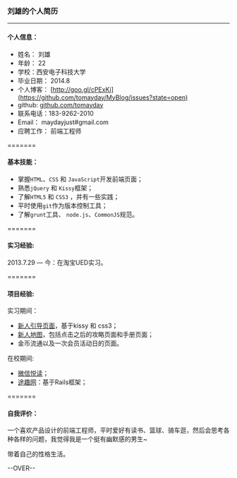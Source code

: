 ### 刘雄的个人简历

---------
#### 个人信息：

* 姓名： 刘雄 
* 年龄： 22
* 学校：西安电子科技大学
* 毕业日期： 2014.8
* 个人博客： [http://goo.gl/cPExKi](https://github.com/tomayday/MyBlog/issues?state=open)
* github: [github.com/tomayday](https://github.com/tomayday)
* 联系电话：183-9262-2010
* Email： maydayjust#gmail.com
* 应聘工作： 前端工程师

=======
#### 基本技能：

- 掌握`HTML`、`CSS` 和 `JavaScript`开发前端页面；
- 熟悉`jQuery` 和 `Kissy`框架；
- 了解`HTML5` 和 `CSS3` ，并有一些实践；
- 平时使用`git`作为版本控制工具；
- 了解`grunt`工具、 `node.js`、`CommonJS`规范。

=======
#### 实习经验: 

  
2013.7.29 — 今：在淘宝UED实习。 

=======
#### 项目经验: 

实习期间： 
  + [新人引导页面](http://www.taobao.com/go/act/vip/newer/guidepage.php)，基于kissy 和 css3；
  + [新人地图](http://vip.taobao.com/newuser/mapHome.htm)，包括点击之后的攻略页面和手册页面；
  + 金币流通以及一次会员活动日的页面。

在校期间: 
  + [微信悦读](http://wefeed.sinaapp.com/)；
  + [途趣网](https://github.com/tomayday/ituqu)：基于Rails框架；

=======
#### 自我评价：

一个喜欢产品设计的前端工程师，平时爱好有读书、篮球、骑车逛，然后会思考各种各样的问题，我觉得我是一个挺有幽默感的男生~

带着自己的性格生活。

--OVER--





